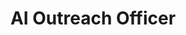 ---
name: "Maya Raman"
title: "AI Outreach Officer"
group: "member"
graduating_year: 2024
img: "mayaraman.jpg"
github: "mayaraman19"
---